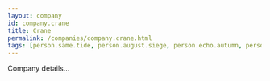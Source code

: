 ```yaml
---
layout: company
id: company.crane
title: Crane
permalink: /companies/company.crane.html
tags: [person.same.tide, person.august.siege, person.echo.autumn, person.chase.drip, person.door.book, person.inspire.document]
---
```


Company details...